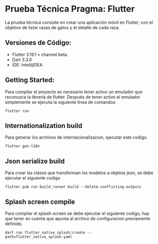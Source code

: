 # Prueba Técnica Pragma: Flutter

La prueba técnica consiste en crear una aplicación móvil en Flutter, con el objetivo de listar razas de gatos y el
detalle de cada raza.

## Versiones de Código:

* Flutter 3.19.1 • channel beta
* Dart 3.3.0
* IDE: IntellijIDEA

## Getting Started:

Para compilar el proyecto es necesario tener activo un emulador que reconozca la librería de flutter. Después de tener
activo el emulador simplemente se ejecuta la siguiente línea de comandos:

```
flutter run
```

## Internationalization build

Para generar los archivos de internacionalizacion, ejecutar este codigo.

```
flutter gen-l10n
```

## Json serialize build

Para crear las clases que transforman los modelos a objetos json, se debe ejecutar el siguiente codigo

```
flutter pub run build_runner build --delete-conflicting-outputs 
```

## Splash screen compile

Para compilar el splash screen se debe ejecutar el siguiente codigo, hay que tener en cuenta que apunta al
archivo de configuracion previamente definido.

```
dart run flutter_native_splash:create --path=flutter_native_splash.yaml
```